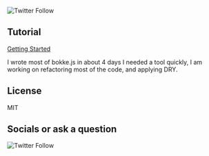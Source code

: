 ![Twitter Follow](https://img.shields.io/twitter/follow/codelit09?style=social)

## Tutorial 

[Getting Started](https://dev.to/sfundomhlungu/javascript-dataframe-data-science-in-the-browser-6gl)



I wrote most of bokke.js in about 4 days I needed a tool quickly, I am working on refactoring most of the code, and applying DRY.

## License 
 MIT


## Socials  or ask a question 
 ![Twitter Follow](https://img.shields.io/twitter/follow/MhlunguSfundo?style=social)
